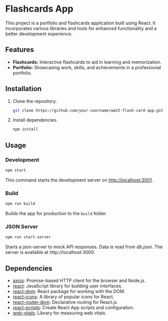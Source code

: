 # Flashcards App

This project is a portfolio and flashcards application built using React. It incorporates various libraries and tools for enhanced functionality and a better development experience.

## Features

- **Flashcards:** Interactive flashcards to aid in learning and memorization.
- **Portfolio:** Showcasing work, skills, and achievements in a professional portfolio.

## Installation

1. Clone the repository.
   ```bash
   git clone https://github.com/your-username/wm23-flash-card-app.git
   ```

2. Install dependencies.
   ```bash
   npm install
   ```

## Usage

### Development

```bash
npm start
```

This command starts the development server on [http://localhost:3001](http://localhost:3001).

### Build

```bash
npm run build
```

Builds the app for production to the `build` folder.

### JSON Server

```bash
npm run start-server
```

Starts a json-server to mock API responses. Data is read from *db.json*. The server is available at http://localhost:3000.

## Dependencies

- [axios](https://www.npmjs.com/package/axios): Promise-based HTTP client for the browser and Node.js.
- [react](https://reactjs.org/): JavaScript library for building user interfaces.
- [react-dom](https://reactjs.org/docs/react-dom.html): React package for working with the DOM.
- [react-icons](https://react-icons.github.io/react-icons/): A library of popular icons for React.
- [react-router-dom](https://reactrouter.com/web/guides/quick-start): Declarative routing for React.js.
- [react-scripts](https://create-react-app.dev/docs/available-scripts/): Create React App scripts and configuration.
- [web-vitals](https://www.npmjs.com/package/web-vitals): Library for measuring web vitals.
